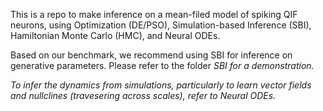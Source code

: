 This is a repo to make inference on a mean-filed model of spiking QIF neurons, using Optimization (DE/PSO), Simulation-based Inference (SBI), Hamiltonian Monte Carlo (HMC), and Neural ODEs.

Based on our benchmark, we recommend using SBI for inference on generative parameters. Please refer to the folder <em>SBI for a demonstration.

To infer the dynamics from simulations, particularly to learn vector fields and nullclines (travesering across scales), refer to <em> Neural ODEs.
